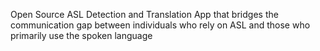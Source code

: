 
Open Source ASL Detection and Translation App that bridges the communication gap between individuals who rely on ASL and those who primarily use the spoken language
